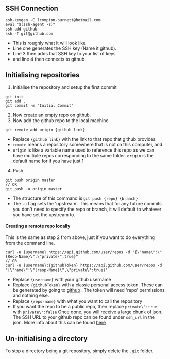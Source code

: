 ## SSH Connection
```shell
ssh-keygen -C lcompton-burnett@hotmail.com
eval "$(ssh-agent -s)"
ssh-add github
ssh -T git@github.com
```
- This is roughly what it will look like.
- Line one generates the SSH key (Name it github).
- Line 3 then adds that SSH key to your list of keys
- and line 4 then connects to github.

## Initialising repositories
1. Initialise the repository and setup the first commit
```shell
git init
git add .
git commit -m "Initial Commit"
```
2. Now create an empty repo on github.
3. Now add the github repo to the local machine
```shell
git remote add origin {github link}
```
- Replace `{github link}` with the link to that repo that github provides.
- `remote` means a repository somewhere that is not on this computer, and 
- `origin` is like a variable name used to reference this repo as we can have multiple repos corresponding to the same folder. `origin` is the default name for if you have just 1
4. Push
```shell
git push origin master
// OR
git push -u origin master
```
- The structure of this command is `git push {repo} {branch}`
- The `-u` flag sets the 'upstream'. This means that for any future commits you don't need to specify the repo or branch, it will default to whatever you have set the upstream to.

#### Creating a remote repo locally
This is the same as step 2 from above, just if you want to do everything from the command line.
```shell
curl -u {username} https://api.github.com/user/repos -d "{\"name\":\"{Reop-Name}\",\"private\":true}"
// OR
curl -u {username}:{githubToken} https://api.github.com/user/repos -d "{\"name\":\"{reop-Name}\",\"private\":true}"
```
- Replace `{username}` with your github username
- Replace `{githubToken}` with a classic personal access token. These can be generated by going to [github](https://github.com/settings/tokens) . The token will need 'repo' permissions and nothing else.
- Replace `{repo-name}` with what you want to call the repository
- If you want the repo to be a public repo, then replace `private\":true` with `private\":false` 
Once done, you will receive a large chunk of json. The SSH URL to your github repo can be found under `ssh_url` in the json.
More info about this can be found [here](https://docs.github.com/en/rest/repos/repos?apiVersion=2022-11-28#create-a-repository-for-the-authenticated-user)

## Un-initialising a directory
To stop a directory being a git repository, simply delete the `.git` folder.